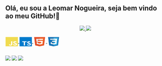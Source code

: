 ## Olá, eu sou a Leomar Nogueira, seja bem vindo ao meu GitHub!👋
<div align="center">
  <a href="https://github.com/leomarn">
  <img height="135em" src="https://github-readme-stats.vercel.app/api?username=leomarn&show_icons=true&theme=noctis_minimus&include_all_commits=true&count_private=true"/>
  <img height="135em" src="https://github-readme-stats.vercel.app/api/top-langs/?username=leomarn&layout=compact&langs_count=7&theme=noctis_minimus"/>
</div>
<div style="display: inline_block"><br>
  <img align="center" alt="Leo-Js" height="30" width="40" src="https://raw.githubusercontent.com/devicons/devicon/master/icons/javascript/javascript-plain.svg">
  <img align="center" alt="Leo-Ts" height="30" width="40" src="https://raw.githubusercontent.com/devicons/devicon/master/icons/typescript/typescript-plain.svg">
  <img align="center" alt="Leo-HTML" height="30" width="40" src="https://raw.githubusercontent.com/devicons/devicon/master/icons/html5/html5-original.svg">
  <img align="center" alt="Leo-CSS" height="30" width="40" src="https://raw.githubusercontent.com/devicons/devicon/master/icons/css3/css3-original.svg">
</div>
  
  ##
 
<div> 
  <a href="https://discord.com/users/Leomar_Nogueira#5996" target="_blank"><img src="https://img.shields.io/badge/Discord-7289DA?style=for-the-badge&logo=discord&logoColor=white" target="_blank"></a> 
  <a href = "mailto:contatoleomar_n@outlook.com"><img src="https://img.shields.io/badge/-Gmail-%23333?style=for-the-badge&logo=gmail&logoColor=white" target="_blank"></a>
  <a href="https://www.linkedin.com/in/leomarn/" target="_blank"><img src="https://img.shields.io/badge/-LinkedIn-%230077B5?style=for-the-badge&logo=linkedin&logoColor=white" target="_blank"></a> 
</div>

